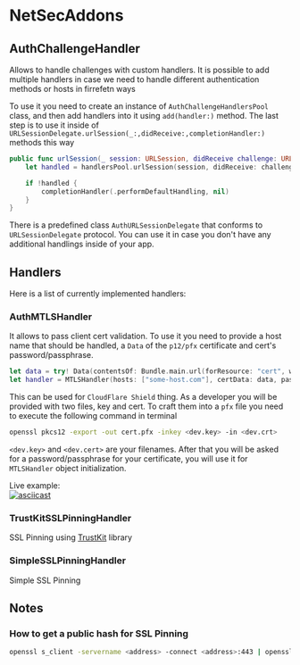 # NetSecAddons

## AuthChallengeHandler

Allows to handle challenges with custom handlers. It is possible to add multiple handlers in case we need to handle different authentication methods or hosts in firrefetn ways

To use it you need to create an instance of `AuthChallengeHandlersPool` class, and then add handlers into it using `add(handler:)` method. The last step is to use it inside of `URLSessionDelegate.urlSession(_:,didReceive:,completionHandler:)` methods this way

```swift
public func urlSession(_ session: URLSession, didReceive challenge: URLAuthenticationChallenge, completionHandler: @escaping (URLSession.AuthChallengeDisposition, URLCredential?) -> Void) {
    let handled = handlersPool.urlSession(session, didReceive: challenge, completionHandler: completionHandler)

    if !handled {
        completionHandler(.performDefaultHandling, nil)
    }
}

```

There is a predefined class `AuthURLSessionDelegate` that conforms to `URLSessionDelegate` protocol. You can use it in case you don't have any additional handlings inside of your app. 

## Handlers

Here is a list of currently implemented handlers:

### AuthMTLSHandler

It allows to pass client cert validation. To use it you need to provide a host name that should be handled, a `Data` of the `p12/pfx` certificate and cert's password/passphrase.

```swift
let data = try! Data(contentsOf: Bundle.main.url(forResource: "cert", withExtension: "pfx")!)
let handler = MTLSHandler(hosts: ["some-host.com"], certData: data, passphrase: "123qweasdzxc")
```

This can be used for `CloudFlare Shield` thing. As a developer you will be provided with two files, key and cert. To craft them into a `pfx` file you need to execute the following command in terminal

```bash
openssl pkcs12 -export -out cert.pfx -inkey <dev.key> -in <dev.crt>
```

`<dev.key>` and `<dev.cert>` are your filenames. After that you will be asked for a password/passphrase for your certificate, you will use it for `MTLSHandler` object initialization.

Live example:  
[![asciicast](https://asciinema.org/a/Ch0y2f4SbL2a8xLbfGRMZ4Mfq.svg)](https://asciinema.org/a/Ch0y2f4SbL2a8xLbfGRMZ4Mfq)


### TrustKitSSLPinningHandler

SSL Pinning using [TrustKit](https://github.com/datatheorem/TrustKit) library


### SimpleSSLPinningHandler

Simple SSL Pinning


## Notes

### How to get a public hash for SSL Pinning

```bash
openssl s_client -servername <address> -connect <address>:443 | openssl x509 -pubkey -noout | openssl pkey -pubin -outform der | openssl dgst -sha256 -binary | openssl enc -base64
```
